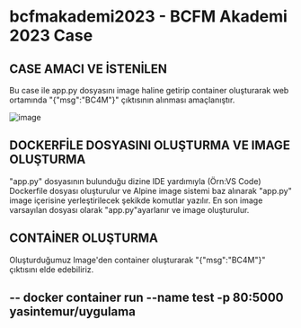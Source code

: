 # bcfmakademi2023 - BCFM Akademi 2023 Case

## CASE AMACI VE İSTENİLEN
Bu case ile app.py dosyasını image haline getirip container oluşturarak web ortamında "{"msg":"BC4M"}" çıktısının alınması amaçlanıştır.

![image](https://github.com/yasintemur/bcfmakademi2023/assets/33574304/00bb5e40-ad90-4bb3-9bbf-a8576e851e40)

## DOCKERFİLE DOSYASINI OLUŞTURMA VE IMAGE OLUŞTURMA
"app.py" dosyasının bulunduğu dizine IDE yardımıyla (Örn:VS Code) Dockerfile dosyası oluşturulur ve Alpine image sistemi baz alınarak "app.py" image içerisine yerleştirilecek şekikde komutlar yazılır. En son image varsayılan dosyası olarak "app.py"ayarlanır ve image oluşturulur.

## CONTAİNER OLUŞTURMA
Oluşturduğumuz Image'den container oluşturarak "{"msg":"BC4M"}" çıktısını elde edebiliriz.

--
docker container run --name test -p 80:5000 yasintemur/uygulama
--
